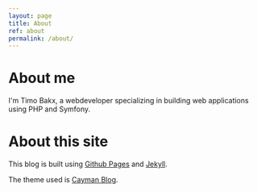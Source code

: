 ```yaml
---
layout: page
title: About
ref: about
permalink: /about/
---
```


# About me
I'm Timo Bakx, a webdeveloper specializing in building web applications using PHP and Symfony.

# About this site

This blog is built using [Github Pages](github_pages) and [Jekyll](jekyll).

The theme used is [Cayman Blog](theme).

[github_pages]: https://pages.github.com/
[jekyll]: https://github.com/jekyll/jekyll
[theme]: https://github.com/lorepirri/cayman-blog
